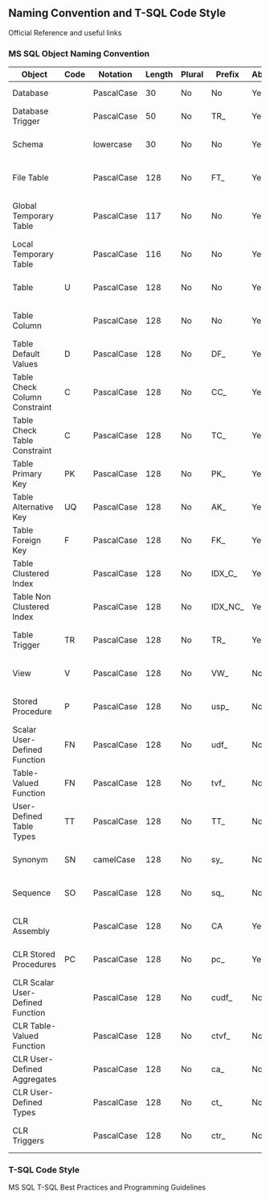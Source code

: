 ## Naming Convention and T-SQL Code Style
Official Reference and useful links

### MS SQL Object Naming Convention

| Object |	Code |	Notation |	Length |	Plural |	Prefix |	Abbreviation | Mask |	Example |
| ------ | ----- | ----- | ----- | ----- | ----- | ----- | ----- | ----- | 
| Database	 | 	 | PascalCase	 | 30	 | No	 | No	 | Yes	 | [A-z]	 | MyDatabase |
| Database Trigger	 | 	 | PascalCase	 | 50	 | No	 | TR_	 | Yes	 | [A-z]	 | TR_CheckLogin |
| Schema	 | 	 | lowercase	 | 30	 | No	 | No	 | Yes	 | [A-z][0-9]	 | myschema |
| File Table	 | 	 | PascalCase	 | 128	 | No	 | FT_	 | Yes	 | [A-z][0-9]	 | FT_MyTable |
| Global Temporary Table	 | 	 | PascalCase	 | 117	 | No	 | No	 | Yes	 | ##[A-z][0-9]	 | ##MyTable |
| Local Temporary Table	 | 	 | PascalCase	 | 116	 | No	 | No	 | Yes	 | #[A-z][0-9]	 | #MyTable |
| Table	 | U	 | PascalCase	 | 128	 | No	 | No	 | Yes	 | [A-z][0-9]	 | MyTable |
| Table Column	 | 	 | PascalCase	 | 128	 | No	 | No	 | Yes	 | [A-z][0-9]	 | MyColumn |
| Table Default Values	 | D	 | PascalCase	 | 128	 | No	 | DF_	 | Yes	 | [A-z][0-9]	 | DF_MyTable_MyColumn |
| Table Check Column Constraint	 | C	 | PascalCase	 | 128	 | No	 | CС_	 | Yes	 | [A-z][0-9]	 | CС_MyTable_MyColumn |
| Table Check Table Constraint	 | C	 | PascalCase	 | 128	 | No	 | TС_	 | Yes	 | [A-z][0-9]	 | TС_MyTable_MyColumn_AnotherColumn |
| Table Primary Key	 | PK	 | PascalCase	 | 128	 | No	 | PK_	 | Yes	 | [A-z][0-9]	 | PK_MyTableID |
| Table Alternative Key	 | UQ	 | PascalCase	 | 128	 | No	 | AK_	 | Yes	 | [A-z][0-9]	 | AK_MyTable_MyColumn_AnotherColumn |
| Table Foreign Key	 | F	 | PascalCase	 | 128	 | No	 | FK_	 | Yes	 | [A-z][0-9]	 | FK_MyTable_ForeignTableID |
| Table Clustered Index	 | 	 | PascalCase	 | 128	 | No	 | IDX_C_	 | Yes	 | [A-z][0-9]	 | IDX_C_MyTable_MyColumn_AnotherColumn |
| Table Non Clustered Index	 | 	 | PascalCase	 | 128	 | No	 | IDX_NC_	 | Yes	 | [A-z][0-9]	 | IDX_NC_MyTable_MyColumn_AnotherColumn |
| Table Trigger	 | TR	 | PascalCase	 | 128	 | No	 | TR_	 | Yes	 | [A-z][0-9]	 | TR_MyTable_LogicalName |
| View	 | V	 | PascalCase	 | 128	 | No	 | VW_	 | No	 | [A-z][0-9]	 | VW_LogicalName |
| Stored Procedure	 | P	 | PascalCase	 | 128	 | No	 | usp_	 | No	 | [A-z][0-9]	 | usp_LogicalName |
| Scalar User-Defined Function	 | FN	 | PascalCase	 | 128	 | No	 | udf_	 | No	 | [A-z][0-9]	 | udf_FunctionLogicalName |
| Table-Valued Function	 | FN	 | PascalCase	 | 128	 | No	 | tvf_	 | No	 | [A-z][0-9]	 | tvf_FunctionLogicalName |
| User-Defined Table Types	 | TT	 | PascalCase	 | 128	 | No	 | TT_	 | No	 | [A-z][0-9]	 | TT_LogicalName |
| Synonym	 | SN	 | camelCase	 | 128	 | No	 | sy_	 | No	 | [A-z][0-9]	 | sy_logicalName |
| Sequence	 | SO	 | PascalCase	 | 128	 | No	 | sq_	 | No	 | [A-z][0-9]	 | sq_TableName |
| CLR Assembly	 | 	 | PascalCase	 | 128	 | No	 | CA	 | Yes	 | [A-z][0-9]	 | CALogicalName |
| CLR Stored Procedures	 | PC	 | PascalCase	 | 128	 | No	 | pc_	 | Yes	 | [A-z][0-9]	 | pc_CAName_LogicalName |
| CLR Scalar User-Defined Function	 | 	 | PascalCase	 | 128	 | No	 | cudf_	 | No	 | [A-z][0-9]	 | cudf_CAName_LogicalName |
| CLR Table-Valued Function	 | 	 | PascalCase	 | 128	 | No	 | ctvf_	 | No	 | [A-z][0-9]	 | ctvf_CAName_LogicalName |
| CLR User-Defined Aggregates	 | 	 | PascalCase	 | 128	 | No	 | ca_	 | No	 | [A-z][0-9]	 | ca_CAName_LogicalName |
| CLR User-Defined Types	 | 	 | PascalCase	 | 128	 | No	 | ct_	 | No	 | [A-z][0-9]	 | ct_CAName_LogicalName |
| CLR Triggers	 | 	 | PascalCase	 | 128	 | No	 | ctr_	 | No	 | [A-z][0-9]	 | ctr_CAName_LogicalName |

### T-SQL Code Style
MS SQL T-SQL Best Practices and Programming Guidelines
